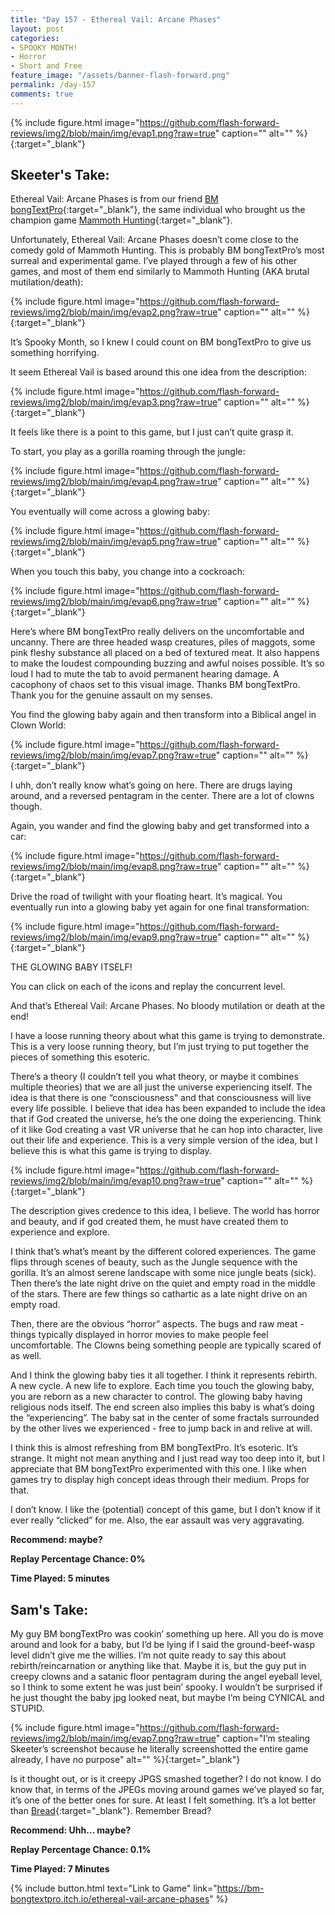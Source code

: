 ```yaml
---
title: "Day 157 - Ethereal Vail: Arcane Phases"
layout: post
categories:
- SPOOKY MONTH!
- Horror
- Short and Free
feature_image: "/assets/banner-flash-forward.png"
permalink: /day-157
comments: true
---
```


{% include figure.html image="https://github.com/flash-forward-reviews/img2/blob/main/img/evap1.png?raw=true" caption="" alt="" %}{:target="_blank"}

## Skeeter's Take:

Ethereal Vail: Arcane Phases is from our friend [BM bongTextPro](https://bm-bongtextpro.itch.io/){:target="_blank"}, the same individual who brought us the champion game [Mammoth Hunting](https://flash-forward-reviews.github.io/day-34){:target="_blank"}.

Unfortunately, Ethereal Vail: Arcane Phases doesn’t come close to the comedy gold of Mammoth Hunting. This is probably BM bongTextPro’s most surreal and experimental game. I’ve played through a few of his other games, and most of them end similarly to Mammoth Hunting (AKA brutal mutilation/death): 

{% include figure.html image="https://github.com/flash-forward-reviews/img2/blob/main/img/evap2.png?raw=true" caption="" alt="" %}{:target="_blank"}

It’s Spooky Month, so I knew I could count on BM bongTextPro to give us something horrifying. 

It seem Ethereal Vail is based around this one idea from the description: 

{% include figure.html image="https://github.com/flash-forward-reviews/img2/blob/main/img/evap3.png?raw=true" caption="" alt="" %}{:target="_blank"}

It feels like there is a point to this game, but I just can’t quite grasp it. 

To start, you play as a gorilla roaming through the jungle: 

{% include figure.html image="https://github.com/flash-forward-reviews/img2/blob/main/img/evap4.png?raw=true" caption="" alt="" %}{:target="_blank"}

You eventually will come across a glowing baby: 

{% include figure.html image="https://github.com/flash-forward-reviews/img2/blob/main/img/evap5.png?raw=true" caption="" alt="" %}{:target="_blank"}

When you touch this baby, you change into a cockroach: 

{% include figure.html image="https://github.com/flash-forward-reviews/img2/blob/main/img/evap6.png?raw=true" caption="" alt="" %}{:target="_blank"}

Here’s where BM bongTextPro really delivers on the uncomfortable and uncanny. 
There are three headed wasp creatures, piles of maggots, some pink fleshy substance all placed on a bed of textured meat. It also happens to make the loudest compounding buzzing and awful noises possible. It’s so loud I had to mute the tab to avoid permanent hearing damage. A cacophony of chaos set to this visual image. Thanks BM bongTextPro. Thank you for the genuine assault on my senses. 

You find the glowing baby again and then transform into a Biblical angel in Clown World: 

{% include figure.html image="https://github.com/flash-forward-reviews/img2/blob/main/img/evap7.png?raw=true" caption="" alt="" %}{:target="_blank"}

I uhh, don’t really know what’s going on here. There are drugs laying around, and a reversed pentagram in the center. There are a lot of clowns though. 

Again, you wander and find the glowing baby and get transformed into a car: 

{% include figure.html image="https://github.com/flash-forward-reviews/img2/blob/main/img/evap8.png?raw=true" caption="" alt="" %}{:target="_blank"}

Drive the road of twilight with your floating heart. It’s magical. You eventually run into a glowing baby yet again for one final transformation:

{% include figure.html image="https://github.com/flash-forward-reviews/img2/blob/main/img/evap9.png?raw=true" caption="" alt="" %}{:target="_blank"}

THE GLOWING BABY ITSELF!

You can click on each of the icons and replay the concurrent level. 

And that’s Ethereal Vail: Arcane Phases. No bloody mutilation or death at the end! 

I have a loose running theory about what this game is trying to demonstrate. This is a very loose running theory, but I’m just trying to put together the pieces of something this esoteric. 

There’s a theory (I couldn’t tell you what theory, or maybe it combines multiple theories) that we are all just the universe experiencing itself. The idea is that there is one “consciousness” and that consciousness will live every life possible. I believe that idea has been expanded to include the idea that if God created the universe, he’s the one doing the experiencing. Think of it like God creating a vast VR universe that he can hop into character, live out their life and experience. This is a very simple version of the idea, but I believe this is what this game is trying to display. 

{% include figure.html image="https://github.com/flash-forward-reviews/img2/blob/main/img/evap10.png?raw=true" caption="" alt="" %}{:target="_blank"}

The description gives credence to this idea, I believe. The world has horror and beauty, and if god created them, he must have created them to experience and explore. 

I think that’s what’s meant by the different colored experiences. The game flips through scenes of beauty, such as the Jungle sequence with the gorilla. It’s an almost serene landscape with some nice jungle beats (sick). Then there’s the late night drive on the quiet and empty road in the middle of the stars. There are few things so cathartic as a late night drive on an empty road. 

Then, there are the obvious “horror” aspects. The bugs and raw meat - things typically displayed in horror movies to make people feel uncomfortable. The Clowns being something people are typically scared of as well. 

And I think the glowing baby ties it all together. I think it represents rebirth. A new cycle. A new life to explore. Each time you touch the glowing baby, you are reborn as a new character to control. The glowing baby having religious nods itself. The end screen also implies this baby is what’s doing the “experiencing”. The baby sat in the center of some fractals surrounded by the other lives we experienced - free to jump back in and relive at will. 

I think this is almost refreshing from BM bongTextPro. It’s esoteric. It’s strange. It might not mean anything and I just read way too deep into it, but I appreciate that BM bongTextPro experimented with this one. I like when games try to display high concept ideas through their medium. Props for that. 

I don’t know. I like the (potential) concept of this game, but I don’t know if it ever really “clicked” for me. Also, the ear assault was very aggravating. 

**Recommend: maybe?**

**Replay Percentage Chance: 0%**

**Time Played: 5 minutes**

## Sam's Take:

My guy BM bongTextPro was cookin’ something up here. All you do is move around and look for a baby, but I’d be lying if I said the ground-beef-wasp level didn’t give me the willies. I’m not quite ready to say this about rebirth/reincarnation or anything like that. Maybe it is, but the guy put in creepy clowns and a satanic floor pentagram during the angel eyeball level, so I think to some extent he was just bein’ spooky. I wouldn’t be surprised if he just thought the baby jpg looked neat, but maybe I’m being CYNICAL and STUPID.

{% include figure.html image="https://github.com/flash-forward-reviews/img2/blob/main/img/evap7.png?raw=true" caption="I’m stealing Skeeter’s screenshot because he literally screenshotted the entire game already, I have no purpose" alt="" %}{:target="_blank"}

Is it thought out, or is it creepy JPGS smashed together? I do not know. I do know that, in terms of the JPEGs moving around games we’ve played so far, it’s one of the better ones for sure. At least I felt something. It’s a lot better than [Bread](https://flash-forward-reviews.github.io/day-78){:target="_blank"}. Remember Bread?

**Recommend: Uhh... maybe?** 

**Replay Percentage Chance: 0.1%**

**Time Played: 7 Minutes**

{% include button.html text="Link to Game" link="https://bm-bongtextpro.itch.io/ethereal-vail-arcane-phases" %}